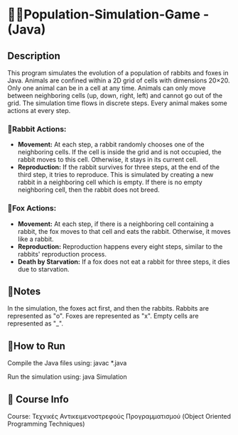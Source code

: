 # 🦊🐰Population-Simulation-Game - (Java)

## Description

This program simulates the evolution of a population of rabbits and foxes in Java. Animals are confined within a 2D grid of cells with dimensions 20×20. Only one animal can be in a cell at any time. Animals can only move between neighboring cells (up, down, right, left) and cannot go out of the grid. The simulation time flows in discrete steps. Every animal makes some actions at every step.

### 🐰Rabbit Actions:
- **Movement:** At each step, a rabbit randomly chooses one of the neighboring cells. If the cell is inside the grid and is not occupied, the rabbit moves to this cell. Otherwise, it stays in its current cell.
- **Reproduction:** If the rabbit survives for three steps, at the end of the third step, it tries to reproduce. This is simulated by creating a new rabbit in a neighboring cell which is empty. If there is no empty neighboring cell, then the rabbit does not breed. 
  
### 🦊Fox Actions:
- **Movement:** At each step, if there is a neighboring cell containing a rabbit, the fox moves to that cell and eats the rabbit. Otherwise, it moves like a rabbit.
- **Reproduction:** Reproduction happens every eight steps, similar to the rabbits' reproduction process.
- **Death by Starvation:** If a fox does not eat a rabbit for three steps, it dies due to starvation.

## 📌Notes
In the simulation, the foxes act first, and then the rabbits.
Rabbits are represented as "o".
Foxes are represented as "x".
Empty cells are represented as "_".

## 🚀How to Run
Compile the Java files using: javac *.java

Run the simulation using: java Simulation

## 📘 Course Info
Course: Τεχνικές Αντικειμενοστρεφούς Προγραμματισμού (Object Oriented Programming Techniques)
